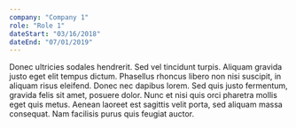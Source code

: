 ```yaml
---
company: "Company 1"
role: "Role 1"
dateStart: "03/16/2018"
dateEnd: "07/01/2019"
---
```


Donec ultricies sodales hendrerit. Sed vel tincidunt turpis. Aliquam gravida justo eget elit tempus dictum. Phasellus rhoncus libero non nisi suscipit, in aliquam risus eleifend. Donec nec dapibus lorem. Sed quis justo fermentum, gravida felis sit amet, posuere dolor. Nunc et nisi quis orci pharetra mollis eget quis metus. Aenean laoreet est sagittis velit porta, sed aliquam massa consequat. Nam facilisis purus quis feugiat auctor.
